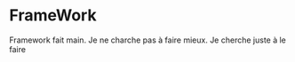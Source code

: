 FrameWork
===========

Framework fait main. Je ne charche pas à faire mieux. Je cherche juste à le faire
